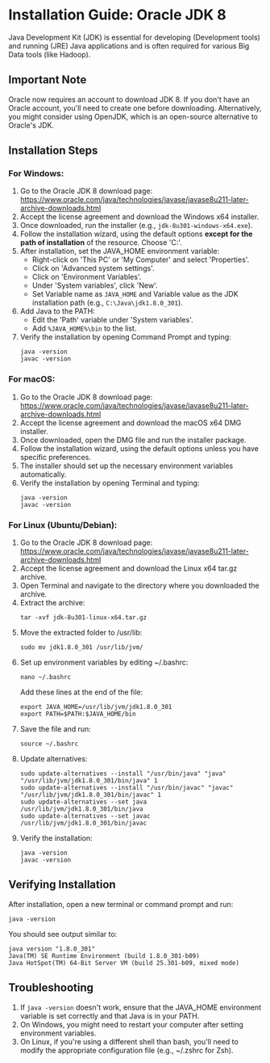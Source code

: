 # Installation Guide: Oracle JDK 8

Java Development Kit (JDK) is essential for developing (Development tools) and running (JRE) Java applications and is often required for various Big Data tools (like Hadoop). 


## Important Note

Oracle now requires an account to download JDK 8. If you don't have an Oracle account, you'll need to create one before downloading. Alternatively, you might consider using OpenJDK, which is an open-source alternative to Oracle's JDK.

## Installation Steps

### For Windows:

1. Go to the Oracle JDK 8 download page: https://www.oracle.com/java/technologies/javase/javase8u211-later-archive-downloads.html
2. Accept the license agreement and download the Windows x64 installer.
3. Once downloaded, run the installer (e.g., `jdk-8u301-windows-x64.exe`).
4. Follow the installation wizard, using the default options **except for the path of installation** of the resource. Choose 'C:\'.
5. After installation, set the JAVA_HOME environment variable:
   - Right-click on 'This PC' or 'My Computer' and select 'Properties'.
   - Click on 'Advanced system settings'.
   - Click on 'Environment Variables'.
   - Under 'System variables', click 'New'.
   - Set Variable name as `JAVA_HOME` and Variable value as the JDK installation path (e.g., `C:\Java\jdk1.8.0_301`).
6. Add Java to the PATH:
   - Edit the 'Path' variable under 'System variables'.
   - Add `%JAVA_HOME%\bin` to the list.
7. Verify the installation by opening Command Prompt and typing:
   ```
   java -version
   javac -version
   ```

### For macOS:

1. Go to the Oracle JDK 8 download page: https://www.oracle.com/java/technologies/javase/javase8u211-later-archive-downloads.html
2. Accept the license agreement and download the macOS x64 DMG installer.
3. Once downloaded, open the DMG file and run the installer package.
4. Follow the installation wizard, using the default options unless you have specific preferences.
5. The installer should set up the necessary environment variables automatically.
6. Verify the installation by opening Terminal and typing:
   ```
   java -version
   javac -version
   ```

### For Linux (Ubuntu/Debian):

1. Go to the Oracle JDK 8 download page: https://www.oracle.com/java/technologies/javase/javase8u211-later-archive-downloads.html
2. Accept the license agreement and download the Linux x64 tar.gz archive.
3. Open Terminal and navigate to the directory where you downloaded the archive.
4. Extract the archive:
   ```
   tar -xvf jdk-8u301-linux-x64.tar.gz
   ```
5. Move the extracted folder to /usr/lib:
   ```
   sudo mv jdk1.8.0_301 /usr/lib/jvm/
   ```
6. Set up environment variables by editing ~/.bashrc:
   ```
   nano ~/.bashrc
   ```
   Add these lines at the end of the file:
   ```
   export JAVA_HOME=/usr/lib/jvm/jdk1.8.0_301
   export PATH=$PATH:$JAVA_HOME/bin
   ```
7. Save the file and run:
   ```
   source ~/.bashrc
   ```
8. Update alternatives:
   ```
   sudo update-alternatives --install "/usr/bin/java" "java" "/usr/lib/jvm/jdk1.8.0_301/bin/java" 1
   sudo update-alternatives --install "/usr/bin/javac" "javac" "/usr/lib/jvm/jdk1.8.0_301/bin/javac" 1
   sudo update-alternatives --set java /usr/lib/jvm/jdk1.8.0_301/bin/java
   sudo update-alternatives --set javac /usr/lib/jvm/jdk1.8.0_301/bin/javac
   ```
9. Verify the installation:
   ```
   java -version
   javac -version
   ```

## Verifying Installation

After installation, open a new terminal or command prompt and run:

```
java -version
```

You should see output similar to:

```
java version "1.8.0_301"
Java(TM) SE Runtime Environment (build 1.8.0_301-b09)
Java HotSpot(TM) 64-Bit Server VM (build 25.301-b09, mixed mode)
```

## Troubleshooting

1. If `java -version` doesn't work, ensure that the JAVA_HOME environment variable is set correctly and that Java is in your PATH.
2. On Windows, you might need to restart your computer after setting environment variables.
3. On Linux, if you're using a different shell than bash, you'll need to modify the appropriate configuration file (e.g., ~/.zshrc for Zsh).